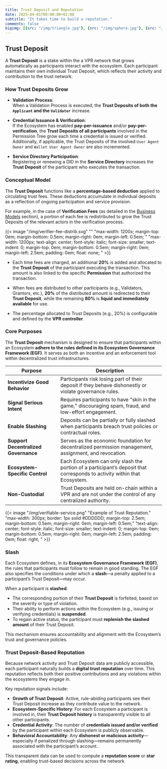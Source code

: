 ```yaml
---
title: Trust Deposit and Reputation
date: 2025-04-01T00:00:00+02:00
subtitle: "It takes time to build a reputation."
comments: false
bigimg: [{src: "/img/triangle.jpg"}, {src: "/img/sphere.jpg"}, {src: "/img/hexagon.jpg"}]
---
```


## Trust Deposit

A **Trust Deposit** is a stake within the a VPR network that grows automatically as participants interact with the ecosystem. Each participant maintains their own individual Trust Deposit, which reflects their activity and contribution to the trust network.

### How Trust Deposits Grow

- **Validation Process**:  
  When a Validation Process is executed, the **Trust Deposits of both the `Applicant` and the `Validator`** increase.

- **Credential Issuance & Verification**:  
  If the Ecosystem has enabled **pay-per-issuance** and/or **pay-per-verification**, the **Trust Deposits of all participants** involved in the Permission Tree grow each time a credential is issued or verified.  
  Additionally, if applicable, the Trust Deposits of the involved `User Agent Owner` and `Wallet User Agent Owner` are also incremented.

- **Service Directory Participation**:  
  Registering or renewing a DID in the **Service Directory** increases the **Trust Deposit** of the participant who executes the transaction.

### Conceptual Model

The **Trust Deposit** functions like a **percentage-based deduction** applied to circulating trust fees. These deductions accumulate in individual deposits as a reflection of ongoing participation and service provision.

For example, in the case of **Verification Fees** (as detailed in the [Business Models](/page/learn-vt-business-models.md) section), a portion of each fee is redistributed to grow the Trust Deposits of the relevant actors in the verification process.

{{< image "/img/verifier-fee-distrib.svg" "" "max-width: 1200x;  margin-top: 0em; margin-bottom: 0.5em; margin-right: 0em; margin-left: 0.5em; " "max-width: 1200px; text-align: center; font-style: italic; font-size: smaller; text-indent: 0;  margin-top: 0em; margin-bottom: 0.5em; margin-right: 0em; margin-left: 2.5em; padding: 0em; float: none; " >}}

- Each time fees are charged, an additional **20%** is added and allocated to the **Trust Deposit** of the participant executing the transaction. This amount is also linked to the specific **Permission** that authorized the transaction.

- When fees are distributed to other participants (e.g., Validators, Grantors, etc.), **20%** of the distributed amount is redirected to their **Trust Deposit**, while the remaining **80%** is **liquid and immediately available** for use.

- The percentage allocated to Trust Deposits (e.g., 20%) is configurable and defined by the **VPR controller**.

### Core Purposes

The **Trust Deposit** mechanism is designed to ensure that participants within an Ecosystem **adhere to the rules defined in its Ecosystem Governance Framework (EGF)**. It serves as both an incentive and an enforcement tool within decentralized trust infrastructures.

| **Purpose**                          | **Description**                                                                                      |
|--------------------------------------|------------------------------------------------------------------------------------------------------|
| **Incentivize Good Behavior**        | Participants risk losing part of their deposit if they behave dishonestly or violate governance rules. |
| **Signal Serious Intent**            | Requires participants to have "skin in the game," discouraging spam, fraud, and low-effort engagement. |
| **Enable Slashing**                  | Deposits can be partially or fully slashed when participants breach trust policies or contractual roles. |
| **Support Decentralized Governance** | Serves as the economic foundation for decentralized permission management, assignment, and revocation. |
| **Ecosystem-Specific Control**       | Each Ecosystem can only slash the portion of a participant’s deposit that corresponds to activity within that Ecosystem. |
| **Non-Custodial**                    | Trust Deposits are held on-chain within a VPR and are not under the control of any centralized authority. |

{{< image "/img/verifiable-service.png" "Example of Trust Reputation." "max-width: 300px; border: 1px solid #DDDDDD; margin-top: 2.5em; margin-bottom: 0.5em; margin-right: 0em; margin-left: 0.5em;" "text-align: center; font-style: italic; font-size: smaller; text-indent: 0;  margin-top: 0em; margin-bottom: 0.5em; margin-right: 0em; margin-left: 2.5em; padding: 0em; float: right; " >}}

### Slash

Each Ecosystem defines, in its **Ecosystem Governance Framework (EGF)**, the rules that participants must follow to remain in good standing. The EGF also specifies the conditions under which a **slash**—a penalty applied to a participant’s Trust Deposit—may occur.

When a participant is **slashed**:

- The corresponding portion of their **Trust Deposit** is forfeited, based on the severity or type of violation.
- Their ability to perform actions within the Ecosystem (e.g., issuing or verifying credentials) is **suspended**.
- To regain active status, the participant must **replenish the slashed amount** of their Trust Deposit.

This mechanism ensures accountability and alignment with the Ecosystem’s trust and governance policies.

### Trust Deposit-Based Reputation

Because network activity and Trust Deposit data are publicly accessible, each participant naturally builds a **digital trust reputation** over time. This reputation reflects both their positive contributions and any violations within the ecosystems they engage in.

Key reputation signals include:

- **Growth of Trust Deposit**: Active, rule-abiding participants see their Trust Deposit increase as they contribute value to the network.
- **Ecosystem-Specific History**: For each Ecosystem a participant is involved in, their **Trust Deposit history** is transparently visible to all other participants.
- **Credential Activity**: The number of **credentials issued and/or verified** by the participant within each Ecosystem is publicly observable.
- **Behavioral Accountability**: Any **dishonest or malicious activity**—especially if penalized through slashing—remains permanently associated with the participant’s account.

This transparent data can be used to compute a **reputation score** or **star rating**, enabling trust-based decisions across the network.
